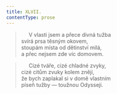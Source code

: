 ```yaml
---
title: XLVII.
contentType: prose
---
```


>      V vlasti jsem a přece divná tužba  
> svírá prsa těsným okovem,  
> stoupám místa od dětinství milá,  
> a přec nejsem zde víc domovem.

>      Cizé tváře, cizé chladné zvyky,  
> cizé citům zvuky kolem znějí,  
> že bych zaplakal si v domě vlastním  
> píseň tužby — toužnou Odysseji.
